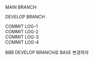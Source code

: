 MAIN BRANCH

DEVELOP BRANCH

COMMIT LOG-1<br>
COMMIT LOG-2<br>
COMMIT LOG-3<br>
COMMIT LOG-4<br>

BBB
DEVELOP BRANCH로 BASE 변경하자
